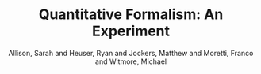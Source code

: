 ---
type: 'article'
pubkey: 'LLP01'
author: 'Allison, Sarah and Heuser, Ryan and Jockers, Matthew and Moretti, Franco and Witmore, Michael'
title: 'Quantitative Formalism: An Experiment'
journal: 'Stanford Literary Lab Pamphlets'
volume: '1'
url: 'https://litlab.stanford.edu/LiteraryLabPamphlet1.pdf'
year: 2011
project: 'quantitative-formalism'
pamphlet:
  image: "/litlab-website/assets/images/p01.png"
  pdf: "https://litlab.stanford.edu/LiteraryLabPamphlet1.pdf"
  pubdate: 2011-01-15
  blurb: |
    This paper is the report of a study conducted by five people – four at Stanford, and one at the University of Wisconsin – which tried to establish whether computer-generated algorithms could “recognize” literary genres. You take David Copperfield, run it through a program without any human input – “unsupervised”, as the expression goes – and … can the program figure out whether it’s a gothic novel or a Bildungsroman? The answer is, fundamentally, Yes: but a Yes with so many complications that make it necessary to look at the entire process of our study. These are new methods we are using, and with new methods the process is almost as important as the results.
---